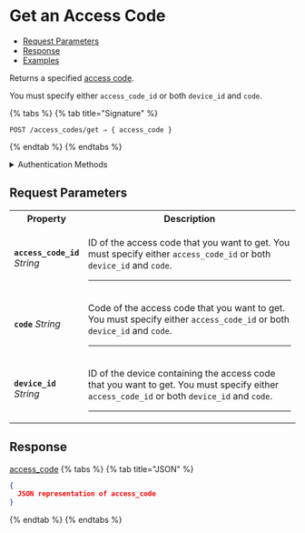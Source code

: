 # Get an Access Code

- [Request Parameters](./#request-parameters)
- [Response](./#response)
- [Examples](./#examples)

Returns a specified [access code](https://docs.seam.co/latest/capability-guides/smart-locks/access-codes).

You must specify either `access_code_id` or both `device_id` and `code`.

{% tabs %}
{% tab title="Signature" %}
```
POST /access_codes/get ⇒ { access_code }
```
{% endtab %}
{% endtabs %}

<details>

<summary>Authentication Methods</summary>

- API key
- Client session token

To learn more, see [Authentication](https://docs.seam.co/latest/api/authentication).
</details>

## Request Parameters

<table>
<tr><th width="25%">Property</th><th>Description</th></tr>
<tr><td><strong><code>access_code_id</code></strong> <i>String</i></td>
<td>

ID of the access code that you want to get. You must specify either `access_code_id` or both `device_id` and `code`.

---
</td></tr>
<tr><td><strong><code>code</code></strong> <i>String</i></td>
<td>

Code of the access code that you want to get. You must specify either `access_code_id` or both `device_id` and `code`.

---
</td></tr>
<tr><td><strong><code>device_id</code></strong> <i>String</i></td>
<td>

ID of the device containing the access code that you want to get. You must specify either `access_code_id` or both `device_id` and `code`.

---
</td></tr>
</table>

## Response

[access\_code](./)
{% tabs %}
{% tab title="JSON" %}
```json
{
  JSON representation of access_code
}
```
{% endtab %}
{% endtabs %}
